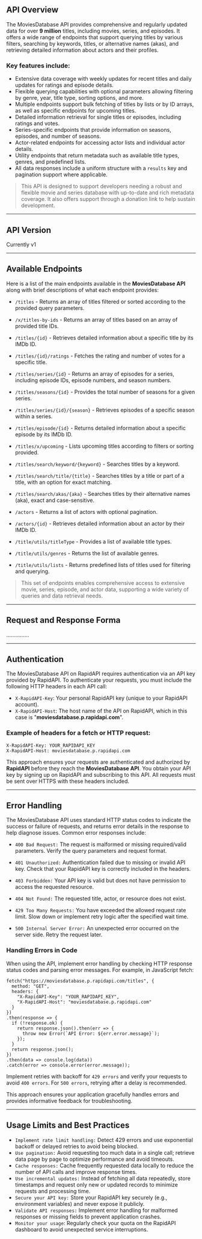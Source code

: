 ## API Overview

The MoviesDatabase API provides comprehensive and regularly updated data for over **9 million** titles, including movies, series, and episodes. It offers a wide range of endpoints that support querying titles by various filters, searching by keywords, titles, or alternative names (akas), and retrieving detailed information about actors and their profiles.

### Key features include:

- Extensive data coverage with weekly updates for recent titles and daily updates for ratings and episode details.
- Flexible querying capabilities with optional parameters allowing filtering by genre, year, title type, sorting options, and more.
- Multiple endpoints support bulk fetching of titles by lists or by ID arrays, as well as specific endpoints for upcoming titles.
- Detailed information retrieval for single titles or episodes, including ratings and votes.
- Series-specific endpoints that provide information on seasons, episodes, and number of seasons.
- Actor-related endpoints for accessing actor lists and individual actor details.
- Utility endpoints that return metadata such as available title types, genres, and predefined lists.
- All data responses include a uniform structure with a `results` key and pagination support where applicable.

> This API is designed to support developers needing a robust and flexible movie and series database with up-to-date and rich metadata coverage. It also offers support through a donation link to help sustain development.

---

## API Version

Currently v1

---

## Available Endpoints

Here is a list of the main endpoints available in the **MoviesDatabase API** along with brief descriptions of what each endpoint provides:

- `/titles` - Returns an array of titles filtered or sorted according to the provided query parameters.

- `/x/titles-by-ids` - Returns an array of titles based on an array of provided title IDs.

- `/titles/{id}` - Retrieves detailed information about a specific title by its IMDb ID.

- `/titles/{id}/ratings` - Fetches the rating and number of votes for a specific title.

- `/titles/series/{id}` - Returns an array of episodes for a series, including episode IDs, episode numbers, and season numbers.

- `/titles/seasons/{id}` -
  Provides the total number of seasons for a given series.

- `/titles/series/{id}/{season}` - Retrieves episodes of a specific season within a series.

- `/titles/episode/{id}` - Returns detailed information about a specific episode by its IMDb ID.

- `/titles/x/upcoming` - Lists upcoming titles according to filters or sorting provided.

- `/titles/search/keyword/{keyword}` - Searches titles by a keyword.

- `/titles/search/title/{title}` - Searches titles by a title or part of a title, with an option for exact matching.

- `/titles/search/akas/{aka}` - Searches titles by their alternative names (aka), exact and case-sensitive.

- `/actors` - Returns a list of actors with optional pagination.

- `/actors/{id}` - Retrieves detailed information about an actor by their IMDb ID.

- `/title/utils/titleType` - Provides a list of available title types.

- `/title/utils/genres` - Returns the list of available genres.

- `/title/utils/lists` - Returns predefined lists of titles used for filtering and querying.

> This set of endpoints enables comprehensive access to extensive movie, series, episode, and actor data, supporting a wide variety of queries and data retrieval needs.

---

## Request and Response Forma

...............

---

## Authentication

The MoviesDatabase API on RapidAPI requires authentication via an API key provided by RapidAPI. To authenticate your requests, you must include the following HTTP headers in each API call:

- `X-RapidAPI-Key`: Your personal RapidAPI key (unique to your RapidAPI account).
- `X-RapidAPI-Host`: The host name of the API on RapidAPI, which in this case is "**moviesdatabase.p.rapidapi.com**".

### Example of headers for a fetch or HTTP request:

```plaintext
X-RapidAPI-Key: YOUR_RAPIDAPI_KEY
X-RapidAPI-Host: moviesdatabase.p.rapidapi.com
```

This approach ensures your requests are authenticated and authorized by **RapidAPI** before they reach the **MoviesDatabase API**. You obtain your API key by signing up on RapidAPI and subscribing to this API. All requests must be sent over HTTPS with these headers included.

---

## Error Handling

The MoviesDatabase API uses standard HTTP status codes to indicate the success or failure of requests, and returns error details in the response to help diagnose issues. Common error responses include:

- `400 Bad Request:` The request is malformed or missing required/valid parameters. Verify the query parameters and request format.

- `401 Unauthorized:` Authentication failed due to missing or invalid API key. Check that your RapidAPI key is correctly included in the headers.

- `403 Forbidden:` Your API key is valid but does not have permission to access the requested resource.

- `404 Not Found:` The requested title, actor, or resource does not exist.

- `429 Too Many Requests:` You have exceeded the allowed request rate limit. Slow down or implement retry logic after the specified wait time.

- `500 Internal Server Error:` An unexpected error occurred on the server side. Retry the request later.

### Handling Errors in Code

When using the API, implement error handling by checking HTTP response status codes and parsing error messages. For example, in JavaScript fetch:

```jS
fetch("https://moviesdatabase.p.rapidapi.com/titles", {
  method: "GET",
  headers: {
    "X-RapidAPI-Key": "YOUR_RAPIDAPI_KEY",
    "X-RapidAPI-Host": "moviesdatabase.p.rapidapi.com"
  }
})
.then(response => {
  if (!response.ok) {
    return response.json().then(err => {
      throw new Error(`API Error: ${err.error.message}`);
    });
  }
  return response.json();
})
.then(data => console.log(data))
.catch(error => console.error(error.message));
```

Implement retries with backoff for `429 errors` and verify your requests to avoid `400 errors`. For `500 errors`, retrying after a delay is recommended.

This approach ensures your application gracefully handles errors and provides informative feedback for troubleshooting.

---

## Usage Limits and Best Practices

- `Implement rate limit handling:` Detect 429 errors and use exponential backoff or delayed retries to avoid being blocked.
- `Use pagination:` Avoid requesting too much data in a single call; retrieve data page by page to optimize performance and avoid timeouts.
- `Cache responses:` Cache frequently requested data locally to reduce the number of API calls and improve response times.
- `Use incremental updates:` Instead of fetching all data repeatedly, store timestamps and request only new or updated records to minimize requests and processing time.
- `Secure your API key:` Store your RapidAPI key securely (e.g., environment variables) and never expose it publicly.
- `Validate API responses:` Implement error handling for malformed responses or missing fields to prevent application crashes.
- `Monitor your usage`: Regularly check your quota on the RapidAPI dashboard to avoid unexpected service interruptions.
